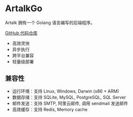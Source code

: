 # ArtalkGo

Artalk 拥有一个 Golang 语言编写的后端程序。

[GitHub 代码仓库](https://github.com/ArtalkJS/ArtalkGo)

- 高效灵快
- 异步执行
- 跨平台兼容
- 轻量级部署

## 兼容性

- 运行环境：支持 Linux, Windows, Darwin (x86 + ARM)
- 数据存储：支持 SQLite, MySQL, PostgreSQL, SQL Server
- 邮件发送：支持 SMTP, 阿里云邮件, 调用 sendmail 发送邮件
- 高效缓存：支持 Redis, Memory cache
